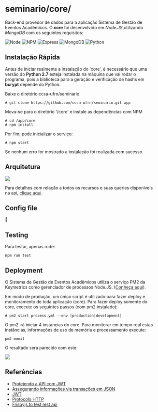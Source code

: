 # seminario/core/
Back-end provedor de dados para a aplicação Sistema de Gestão de Eventos Acadêmicos. O **core** foi desenvolvido em _Node.JS_,utilizando _MongoDB_ com os seguintes requisitos:

![Node](https://img.shields.io/badge/Node.js-v7.0.0-green.svg)
![NPM](https://img.shields.io/badge/npm-v2.15.9-blue.svg)
![Express](https://img.shields.io/badge/Express-v4.14.0-lightgrey.svg)
![MongoDB](https://img.shields.io/badge/MongoDB-v3.2.9-green.svg)
![Python](https://img.shields.io/badge/Python-v2.7-green.svg)

## Instalação Rápida
Antes de iniciar realmente a instalação do 'core', é necessário que uma versão
do **Python 2.7** esteja instalada na máquina que vai rodar o programa, pois
a biblioteca para a geração e verificação de hashs em **bcrypt** depende do Python.

Baixe o diretório ccsa-ufrn/seminario.
```
# git clone https://github.com/ccsa-ufrn/seminario.git app
```
Mova-se para o diretório '/core' e instale as dependências com NPM
```
# cd /app/core
# npm install
```
Por fim, pode inicializar o serviço:
```
# npm start
```
Se nenhum erro for mostrado a instalação foi realizada com sucesso.

## Arquitetura
![](http://i.imgur.com/qGy03Xq.png)

Para detalhes com relação a todos os recursos e suas queries disponíveis na api, [clique aqui](https://github.com/ccsa-ufrn/seminario/tree/master/core/docs).

## Config file
:construction:

## Testing
Para testar, apenas rode:
```
npm run test
```

## Deployment
O Sistema de Gestão de Eventos Acadêmicos utiliza o serviço PM2 da Keymetrics como gerenciador de processos Node.JS. ([Conheça aqui](http://pm2.keymetrics.io/)).

Em modo de produção, um único script é utilizado para fazer deploy e monitoramento de toda aplicação (core). Para fazer deploy somente do core, execute os seguintes passos (com pm2 instalado):
```
# pm2 start process.yml --env [production|development]
```
O pm2 irá iniciar 4 instancias do core. Para monitorar em tempo real estas instâncias, informações de uso de memória e processamento execute:
```
pm2 monit
```
O resultado será parecido com este:

![](http://i.imgur.com/Qn7rcIA.png)

## Referências
 - [Protejendo a API com JWT](https://scotch.io/tutorials/authenticate-a-node-js-api-with-json-web-tokens)
 - [Assegurando informações via transações em JSON](http://security.stackexchange.com/questions/58965/securing-json-data)
 - [JWT](https://jwt.io/introduction/)
 - [Protocolo HTTP](https://tools.ietf.org/html/rfc7231#section-4.3)
 - [Frisbyjs to test rest api](http://frisbyjs.com/docs/api/)